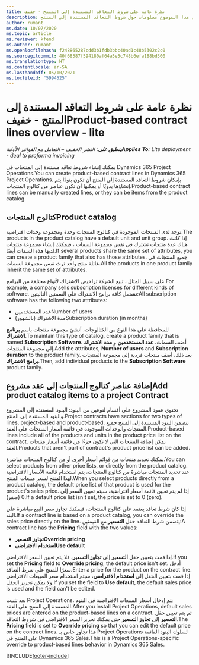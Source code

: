 ```yaml
---
title: نظرة عامة على شروط التعاقد المستندة إلى المنتج - خفيف
description: يقدم هذا الموضوع معلومات حول شروط التعاقد المستندة إلى المنتج.
author: rumant
ms.date: 10/07/2020
ms.topic: article
ms.reviewer: kfend
ms.author: rumant
ms.openlocfilehash: f248865287cdd3b1fdb3bbc40ad1c48b5302c2c0
ms.sourcegitcommit: 40f68387f594180af64a5e5c748b6efa188bd300
ms.translationtype: HT
ms.contentlocale: ar-SA
ms.lasthandoff: 05/10/2021
ms.locfileid: "5994525"
---
```

# <a name="product-based-contract-lines-overview---lite"></a><span data-ttu-id="d2fc4-103">نظرة عامة على شروط التعاقد المستندة إلى المنتج - خفيف</span><span class="sxs-lookup"><span data-stu-id="d2fc4-103">Product-based contract lines overview - lite</span></span>

<span data-ttu-id="d2fc4-104">_**ينطبق على:** النشر الخفيف – التعامل مع الفواتير الأولية_</span><span class="sxs-lookup"><span data-stu-id="d2fc4-104">_**Applies To:** Lite deployment - deal to proforma invoicing_</span></span>

<span data-ttu-id="d2fc4-105">يمكنك إنشاء شروط تعاقد مستندة إلى المنتجات في Dynamics 365 Project Operations.</span><span class="sxs-lookup"><span data-stu-id="d2fc4-105">You can create product-based contract lines in Dynamics 365 Project Operations.</span></span> <span data-ttu-id="d2fc4-106">بإمكان شروط التعاقد المستندة إلى المنتج أن تكون بنودًا يتم إنشاؤها يدويًا أو يمكنها أن تكون عناصر من كتالوج المنتجات.</span><span class="sxs-lookup"><span data-stu-id="d2fc4-106">Product-based contract lines can be manually created lines, or they can be items from the product catalog.</span></span>

## <a name="product-catalog"></a><span data-ttu-id="d2fc4-107">كتالوج المنتجات</span><span class="sxs-lookup"><span data-stu-id="d2fc4-107">Product catalog</span></span>

<span data-ttu-id="d2fc4-108">توجد لدى المنتجات الموجودة في كتالوج المنتجات وحدة ومجموعة وحدات افتراضية.</span><span class="sxs-lookup"><span data-stu-id="d2fc4-108">The products in the product catalog have a default unit and unit group.</span></span> <span data-ttu-id="d2fc4-109">إذا كانت هناك عدة منتجات تشترك في نفس مجموعة السمات ، فيمكنك إنشاء مجموعة منتجات لديها هذه السمات أيضًا.</span><span class="sxs-lookup"><span data-stu-id="d2fc4-109">If several products share the same set of attributes, you can create a product family that also has those attributes.</span></span> <span data-ttu-id="d2fc4-110">جميع المنتجات في عائلة منتج واحد ترث نفس مجموعة السمات.</span><span class="sxs-lookup"><span data-stu-id="d2fc4-110">All the products in one product family inherit the same set of attributes.</span></span>

<span data-ttu-id="d2fc4-111">على سبيل المثال ، تبيع الشركة تراخيص الاشتراك لأنواع مختلفة من البرامج.</span><span class="sxs-lookup"><span data-stu-id="d2fc4-111">For example, a company sells subscription licenses for different kinds of software.</span></span> <span data-ttu-id="d2fc4-112">تشتمل كافة برامج الاشتراك على السمتين التاليتين:</span><span class="sxs-lookup"><span data-stu-id="d2fc4-112">All subscription software has the following two attributes:</span></span>

- <span data-ttu-id="d2fc4-113">عدد المستخدمين</span><span class="sxs-lookup"><span data-stu-id="d2fc4-113">Number of users</span></span>
- <span data-ttu-id="d2fc4-114">مدة الاشتراك (بالشهور)</span><span class="sxs-lookup"><span data-stu-id="d2fc4-114">Subscription duration (in months)</span></span>

<span data-ttu-id="d2fc4-115">للمحافظة على هذا النوع من الكتالوجات، أنشئ مجموعة منتجات باسم **برنامج الاشتراك**.</span><span class="sxs-lookup"><span data-stu-id="d2fc4-115">To maintain this type of catalog, create a product family that is named **Subscription Software**.</span></span> <span data-ttu-id="d2fc4-116">أضف السمات، **عدد المستخدمين** و **مدة الاشتراك** إلى مجموعة المنتجات.</span><span class="sxs-lookup"><span data-stu-id="d2fc4-116">Add the attributes, **Number of users** and **Subscription duration** to the product family.</span></span> <span data-ttu-id="d2fc4-117">بعد ذلك، أضف منتجات فردية إلى مجموعة المنتجات **برامج الاشتراك**.</span><span class="sxs-lookup"><span data-stu-id="d2fc4-117">Then, add individual products to the **Subscription Software** product family.</span></span>

## <a name="add-product-catalog-items-to-a-project-contract"></a><span data-ttu-id="d2fc4-118">إضافة عناصر كتالوج المنتجات إلى عقد مشروع</span><span class="sxs-lookup"><span data-stu-id="d2fc4-118">Add product catalog items to a project Contract</span></span>

<span data-ttu-id="d2fc4-119">تحتوي عقود المشروع على أقسام لنوعين من البنود: البنود المستندة إلى المشروع والبنود المستندة إلى المنتج.</span><span class="sxs-lookup"><span data-stu-id="d2fc4-119">Project contracts have sections for two types of lines, project-based and product-based.</span></span> <span data-ttu-id="d2fc4-120">تتضمن البنود المستندة إلى المنتج جميع المنتجات والوحدات الموجودة في قائمة أسعار المنتجات على العقد.</span><span class="sxs-lookup"><span data-stu-id="d2fc4-120">Product-based lines include all of the products and units in the product price list on the contract.</span></span> <span data-ttu-id="d2fc4-121">يمكن إضافة المنتجات التي لا تكون جزءًا من قائمة أسعار منتجات العقد.</span><span class="sxs-lookup"><span data-stu-id="d2fc4-121">Products that aren't part of contract's product price list can be added.</span></span>

<span data-ttu-id="d2fc4-122">يمكنك تحديد منتجات من قوائم أسعار أخرى أو من كتالوج المنتجات مباشرة.</span><span class="sxs-lookup"><span data-stu-id="d2fc4-122">You can select products from other price lists, or directly from the product catalog.</span></span> <span data-ttu-id="d2fc4-123">عند تحديد المنتجات مباشرةً من كتالوج المنتجات، يتم استخدام قائمة الأسعار الافتراضية لهذا المنتج لسعر مبيعات المنتج.</span><span class="sxs-lookup"><span data-stu-id="d2fc4-123">When you select products directly from a product catalog, the default price list of that product is used for the product's sales price.</span></span> <span data-ttu-id="d2fc4-124">إذا لم يتم تعيين قائمة أسعار افتراضية، سيتم تعيين السعر إلى 0 (صفر).</span><span class="sxs-lookup"><span data-stu-id="d2fc4-124">If a default price list isn't set, the price is set to 0 (zero).</span></span>

<span data-ttu-id="d2fc4-125">إذا كان شرط تعاقد يعتمد على كتالوج المنتجات، فيمكنك تجاوز سعر البيع مباشرة على البند.</span><span class="sxs-lookup"><span data-stu-id="d2fc4-125">If a contract line is based on a product catalog, you can override the sales price directly on the line.</span></span> <span data-ttu-id="d2fc4-126">يتضمن شرط التعاقد حقل **التسعير** مع القيمتين:</span><span class="sxs-lookup"><span data-stu-id="d2fc4-126">A contract line has the **Pricing** field with the two values:</span></span>

- <span data-ttu-id="d2fc4-127">**تجاوز التسعير**</span><span class="sxs-lookup"><span data-stu-id="d2fc4-127">**Override pricing**</span></span>
- <span data-ttu-id="d2fc4-128">**استخدام الافتراضي**</span><span class="sxs-lookup"><span data-stu-id="d2fc4-128">**Use default**</span></span>

<span data-ttu-id="d2fc4-129">إذا قمت بتعيين حقل **التسعير** إلى **تجاوز التسعير**، فلا يتم تعيين السعر الافتراضي.</span><span class="sxs-lookup"><span data-stu-id="d2fc4-129">If you set the **Pricing** field to **Override pricing**, the default price isn't set.</span></span> <span data-ttu-id="d2fc4-130">أدخل سعرًا للمنتج على شرط التعاقد.</span><span class="sxs-lookup"><span data-stu-id="d2fc4-130">Enter a price for the product on the contract line.</span></span> <span data-ttu-id="d2fc4-131">إذا قمت بتعيين الحقل إلى **استخدام الافتراضي**، سيتم استخدام سعر المبيعات الافتراضي ولا يمكن تحرير الحقل.</span><span class="sxs-lookup"><span data-stu-id="d2fc4-131">If you set the field to **Use default**, the default sales price is used and the field can't be edited.</span></span>

<span data-ttu-id="d2fc4-132">بعد تثبيت Project Operations، يتم إدخال أسعار المبيعات الافتراضية في البنود المستندة إلى المنتج على العقد.</span><span class="sxs-lookup"><span data-stu-id="d2fc4-132">After you install Project Operations, default sales prices are entered on the product-based lines on a contract.</span></span> <span data-ttu-id="d2fc4-133">ثم يتم تعيين حقل **التسعير** إلى **تجاوز التسعير** حتى يمكنك تحرير السعر الافتراضي في شروط التعاقد.</span><span class="sxs-lookup"><span data-stu-id="d2fc4-133">The **Pricing** field is set to **Override pricing** so that you can edit the default price on the contract lines.</span></span> <span data-ttu-id="d2fc4-134">هذا تجاوز خاص بـ Project Operations لسلوك البنود القائمة على المنتج في Dynamics 365 Sales.</span><span class="sxs-lookup"><span data-stu-id="d2fc4-134">This is a Project Operations-specific override to product-based lines behavior in Dynamics 365 Sales.</span></span>


[!INCLUDE[footer-include](../../includes/footer-banner.md)]